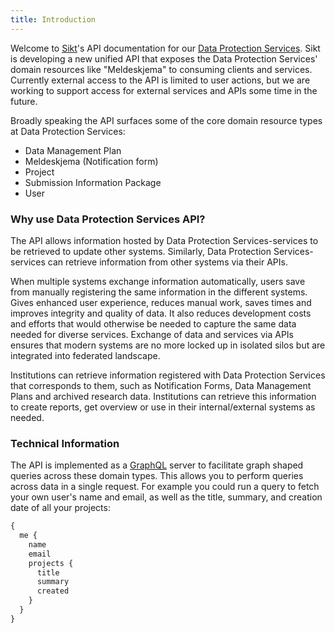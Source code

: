 ```yaml
---
title: Introduction
---
```


Welcome to [Sikt](https://sikt.no/en/home)'s API documentation for our [Data Protection Services](https://sikt.no/en/omrade/Data-Protection). Sikt is developing a new unified API that exposes the Data Protection Services' domain resources like "Meldeskjema" to consuming clients and services. Currently external access to the API is limited to user actions, but we are working to support access for external services and APIs some time in the future.

Broadly speaking the API surfaces some of the core domain resource types at Data Protection Services:

* Data Management Plan
* Meldeskjema (Notification form)
* Project
* Submission Information Package
* User

### Why use Data Protection Services API?
The API allows information hosted by Data Protection Services-services to be retrieved to update other systems. Similarly, Data Protection Services-services can retrieve information from other systems via their APIs.

When multiple systems exchange information automatically, users save from manually registering the same information in the different systems. Gives enhanced user experience, reduces manual work, saves times and improves integrity and quality of data. It also reduces development costs and efforts that would otherwise be needed to capture the same data needed for diverse services. Exchange of data and services via APIs ensures that modern systems are no more locked up in isolated silos but are integrated into federated landscape.

Institutions can retrieve information registered with Data Protection Services that corresponds to them, such as Notification Forms, Data Management Plans and archived research data. Institutions can retrieve this information to create reports, get overview or use in their internal/external systems as needed.

### Technical Information
The API is implemented as a [GraphQL](https://graphql.org/) server to facilitate graph shaped queries across these domain types. This allows you to perform queries across data in a single request. For example you could run a query to fetch your own user's name and email, as well as the title, summary, and creation date of all your projects:

```graphql
{
  me {
    name
    email
    projects {
      title
      summary
      created
    }
  }
}

```
